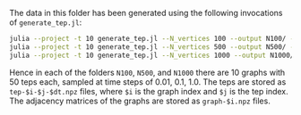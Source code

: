 The data in this folder has been generated using the following invocations of `generate_tep.jl`:

```bash
julia --project -t 10 generate_tep.jl --N_vertices 100 --output N100/ --N_graphs 10 --N_teps 50 --dt [.01,.1,1.,]
julia --project -t 10 generate_tep.jl --N_vertices 500 --output N500/ --N_graphs 10 --N_teps 50 --dt [.01,.1,1.,]
julia --project -t 10 generate_tep.jl --N_vertices 1000 --output N1000/ --N_graphs 10 --N_teps 50 --dt [.01,.1,1.,]
```

Hence in each of the folders `N100`, `N500`, and `N1000` there are 10 graphs with 50 teps each, sampled at time steps of 0.01, 0.1, 1.0.
The teps are stored as `tep-$i-$j-$dt.npz` files, where `$i` is the graph index and `$j` is the tep index.
The adjacency matrices of the graphs are stored as `graph-$i.npz` files.
